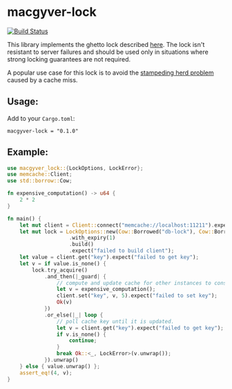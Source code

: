 # macgyver-lock

[![Build Status](https://api.travis-ci.org/letmutx/ghetto-lock-rs.svg?branch=master)](https://travis-ci.org/letmutx/ghetto-lock-rs.svg?branch=master)

This library implements the ghetto lock described [here](https://github.com/memcached/memcached/wiki/ProgrammingTricks#ghetto-central-locking). The lock isn't resistant to server failures and should be used only in situations where strong locking guarantees are not required.

 A popular use case for this lock is to avoid the [stampeding herd problem](https://en.wikipedia.org/wiki/Thundering_herd_problem) caused by a cache miss.
 
 ## Usage:
 Add to your `Cargo.toml`:
 ```
macgyver-lock = "0.1.0"
```

 ## Example:

 ```rust
 use macgyver_lock::{LockOptions, LockError};
 use memcache::Client;
 use std::borrow::Cow;

 fn expensive_computation() -> u64 {
     2 * 2
 }

 fn main() {
     let mut client = Client::connect("memcache://localhost:11211").expect("error creating client");
     let mut lock = LockOptions::new(Cow::Borrowed("db-lock"), Cow::Borrowed("owner-1"))
                     .with_expiry(1)
                     .build()
                     .expect("failed to build client");
     let value = client.get("key").expect("failed to get key");
     let v = if value.is_none() {
         lock.try_acquire()
             .and_then(|_guard| {
                 // compute and update cache for other instances to consume
                 let v = expensive_computation();
                 client.set("key", v, 5).expect("failed to set key");
                 Ok(v)
             })
             .or_else(|_| loop {
                 // poll cache key until it is updated.
                 let v = client.get("key").expect("failed to get key");
                 if v.is_none() {
                     continue;
                 }
                 break Ok::<_, LockError>(v.unwrap());
             }).unwrap()
     } else { value.unwrap() };
     assert_eq!(4, v);
}
```
